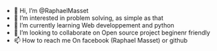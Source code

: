 - 👋 Hi, I’m @RaphaelMasset
- 👀 I’m interested in problem solving, as simple as that
- 🌱 I’m currently learning Web developpement and python
- 💞️ I’m looking to collaborate on Open source project beginenr friendly
- 📫 How to reach me On facebook (Raphael Masset) or github

<!---
RaphaelMasset/RaphaelMasset is a ✨ special ✨ repository because its `README.md` (this file) appears on your GitHub profile.
You can click the Preview link to take a look at your changes.
--->
